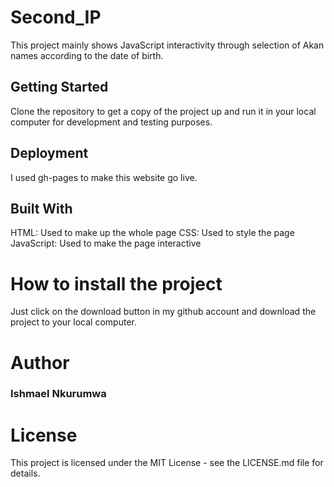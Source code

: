 # Second_IP
 This project mainly shows JavaScript interactivity through selection of Akan names according to the date of birth.

## Getting Started
 Clone the repository to get a copy of the project up and run it in your local computer for development and testing purposes.

## Deployment
 I used gh-pages to make this website go live.

## Built With
  HTML: Used to make up the whole page
  CSS: Used to style the page
  JavaScript: Used to make the page interactive

# How to install the project
 Just click on the download button in my github account and download the project to your local computer.

# Author
### Ishmael Nkurumwa

# License
 This project is licensed under the MIT License - see the LICENSE.md file for details.
